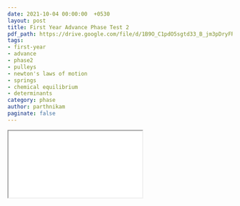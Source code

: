 ```yaml
---
date: 2021-10-04 00:00:00  +0530
layout: post
title: First Year Advance Phase Test 2
pdf_path: https://drive.google.com/file/d/1B9O_C1pdO5sgtd33_B_jm3pDryFRU0wu/preview?usp=drive_link
tags: 
- first-year
- advance
- phase2
- pulleys
- newton's laws of motion
- springs
- chemical equilibrium
- determinants
category: phase
author: parthnikam
paginate: false
---
```


<iframe class="embed-pdf" src="{{ page.pdf_path }}#toolbar=0" seamless="seamless" scrolling="no" style="overflow:hidden"></iframe>
